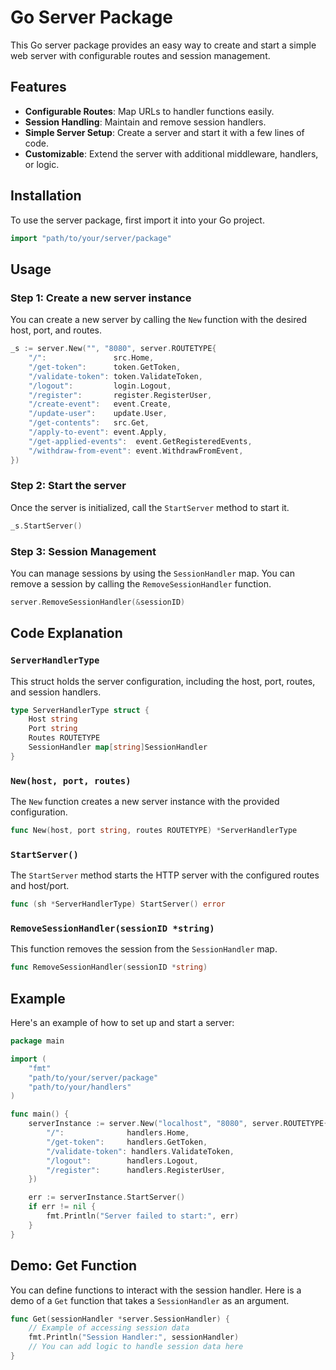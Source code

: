 # Go Server Package

This Go server package provides an easy way to create and start a simple web server with configurable routes and session management.

## Features

- **Configurable Routes**: Map URLs to handler functions easily.
- **Session Handling**: Maintain and remove session handlers.
- **Simple Server Setup**: Create a server and start it with a few lines of code.
- **Customizable**: Extend the server with additional middleware, handlers, or logic.

## Installation

To use the server package, first import it into your Go project.

```go
import "path/to/your/server/package"
```

## Usage

### Step 1: Create a new server instance

You can create a new server by calling the `New` function with the desired host, port, and routes.

```go
_s := server.New("", "8080", server.ROUTETYPE{
    "/":               src.Home,
    "/get-token":      token.GetToken,
    "/validate-token": token.ValidateToken,
    "/logout":         login.Logout,
    "/register":       register.RegisterUser,
    "/create-event":   event.Create,
    "/update-user":    update.User,
    "/get-contents":   src.Get,
    "/apply-to-event": event.Apply,
    "/get-applied-events":  event.GetRegisteredEvents,
    "/withdraw-from-event": event.WithdrawFromEvent,
})
```

### Step 2: Start the server

Once the server is initialized, call the `StartServer` method to start it.

```go
_s.StartServer()
```

### Step 3: Session Management

You can manage sessions by using the `SessionHandler` map. You can remove a session by calling the `RemoveSessionHandler` function.

```go
server.RemoveSessionHandler(&sessionID)
```

## Code Explanation

### `ServerHandlerType`

This struct holds the server configuration, including the host, port, routes, and session handlers.

```go
type ServerHandlerType struct {
    Host string
    Port string
    Routes ROUTETYPE
    SessionHandler map[string]SessionHandler
}
```

### `New(host, port, routes)`

The `New` function creates a new server instance with the provided configuration.

```go
func New(host, port string, routes ROUTETYPE) *ServerHandlerType
```

### `StartServer()`

The `StartServer` method starts the HTTP server with the configured routes and host/port.

```go
func (sh *ServerHandlerType) StartServer() error
```

### `RemoveSessionHandler(sessionID *string)`

This function removes the session from the `SessionHandler` map.

```go
func RemoveSessionHandler(sessionID *string)
```

## Example

Here's an example of how to set up and start a server:

```go
package main

import (
    "fmt"
    "path/to/your/server/package"
    "path/to/your/handlers"
)

func main() {
    serverInstance := server.New("localhost", "8080", server.ROUTETYPE{
        "/":              handlers.Home,
        "/get-token":     handlers.GetToken,
        "/validate-token": handlers.ValidateToken,
        "/logout":        handlers.Logout,
        "/register":      handlers.RegisterUser,
    })

    err := serverInstance.StartServer()
    if err != nil {
        fmt.Println("Server failed to start:", err)
    }
}
```

## Demo: Get Function

You can define functions to interact with the session handler. Here is a demo of a `Get` function that takes a `SessionHandler` as an argument.

```go
func Get(sessionHandler *server.SessionHandler) {
    // Example of accessing session data
    fmt.Println("Session Handler:", sessionHandler)
    // You can add logic to handle session data here
}
```

